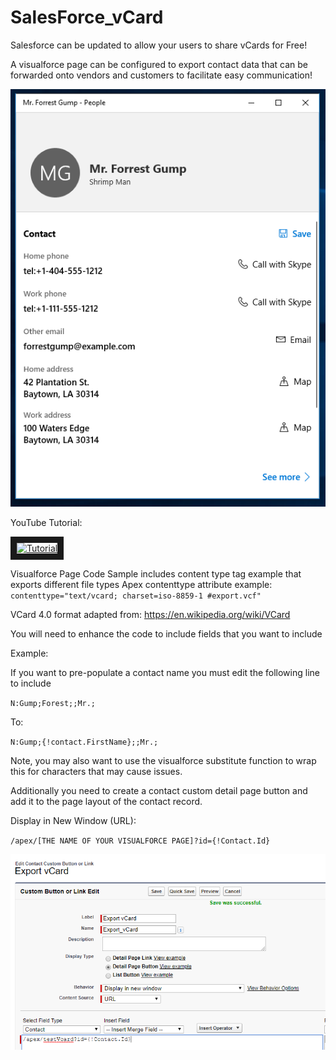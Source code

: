 # SalesForce_vCard
Salesforce can be updated to allow your users to share vCards for Free!

A visualforce page can be configured to export contact data that can be forwarded onto vendors and customers to facilitate easy communication!


![alt text](https://github.com/SententiaInc/Salesforce_vCard/blob/master/Cover.PNG "Vanilla Javascript SOQL JSON Example")

YouTube Tutorial: <br/> 

<a href="http://www.youtube.com/watch?feature=player_embedded&v=8vu1sgmxLew
" target="_blank"><img src="http://img.youtube.com/vi/8vu1sgmxLew/0.jpg" 
alt="Tutorial" width="240" height="180" border="10" /></a>


Visualforce Page Code Sample includes content type tag example that exports different file types 
Apex contenttype attribute example: 
`contenttype="text/vcard; charset=iso-8859-1 #export.vcf"`

VCard 4.0 format adapted from: https://en.wikipedia.org/wiki/VCard

You will need to enhance the code to include fields that you want to include

Example: 

If you want to pre-populate a contact name you must edit the following line to include

`N:Gump;Forest;;Mr.;`

To: 

`N:Gump;{!contact.FirstName};;Mr.;`

Note, you may also want to use the visualforce substitute function to wrap this for characters that may cause issues.

Additionally you need to create a contact custom detail page button and add it to the page layout of the contact record. 

Display in New Window (URL): 

`/apex/[THE NAME OF YOUR VISUALFORCE PAGE]?id={!Contact.Id}`

![alt text](https://github.com/SententiaInc/Salesforce_vCard/blob/master/buttonCode.PNG "Vanilla Javascript SOQL JSON Example")


